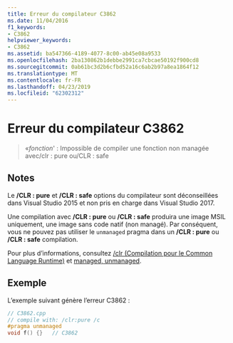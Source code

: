 ```yaml
---
title: Erreur du compilateur C3862
ms.date: 11/04/2016
f1_keywords:
- C3862
helpviewer_keywords:
- C3862
ms.assetid: ba547366-4189-4077-8c00-ab45e08a9533
ms.openlocfilehash: 2ba130862b1debbe2991ca7cbcae50192f900cd8
ms.sourcegitcommit: 0ab61bc3d2b6cfbd52a16c6ab2b97a8ea1864f12
ms.translationtype: MT
ms.contentlocale: fr-FR
ms.lasthandoff: 04/23/2019
ms.locfileid: "62302312"
---
```

# <a name="compiler-error-c3862"></a>Erreur du compilateur C3862

> «*fonction*' : Impossible de compiler une fonction non managée avec/clr : pure ou/CLR : safe

## <a name="remarks"></a>Notes

Le **/CLR : pure** et **/CLR : safe** options du compilateur sont déconseillées dans Visual Studio 2015 et non pris en charge dans Visual Studio 2017.

Une compilation avec **/CLR : pure** ou **/CLR : safe** produira une image MSIL uniquement, une image sans code natif (non managé).  Par conséquent, vous ne pouvez pas utiliser le `unmanaged` pragma dans un **/CLR : pure** ou **/CLR : safe** compilation.

Pour plus d’informations, consultez [/clr (Compilation pour le Common Language Runtime)](../../build/reference/clr-common-language-runtime-compilation.md) et [managed, unmanaged](../../preprocessor/managed-unmanaged.md).

## <a name="example"></a>Exemple

L’exemple suivant génère l’erreur C3862 :

```cpp
// C3862.cpp
// compile with: /clr:pure /c
#pragma unmanaged
void f() {}   // C3862
```
